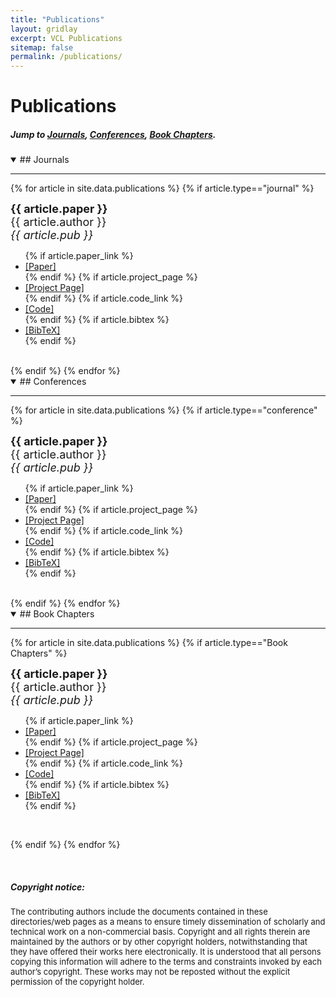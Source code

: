 ```yaml
---
title: "Publications"
layout: gridlay
excerpt: VCL Publications
sitemap: false
permalink: /publications/
---
```


<h1>Publications</h1>

##### Jump to [Journals](#journals), [Conferences](#conferences), [Book Chapters](#book-chapters).

<details open>
<summary>
## Journals
</summary>

---

<!-- <ul> -->
{% for article in site.data.publications %}
{% if article.type=="journal" %}
<!-- <li> -->

<b><font size='4'>{{ article.paper }}</font></b>
<br><font size='4'>{{ article.author }}</font>
<br><i><font size='4'>{{ article.pub }}</font></i>
<ul class="list-inline list-unstyled">
    {% if article.paper_link %}
        <li><a target="blank" href="{{article.paper_link}}">[Paper]</a></li>
    {% endif %}
    {% if article.project_page %}
        <li><a target="blank" href="{{article.project_page}}">[Project Page]</a></li>
    {% endif %}
    {% if article.code_link %}
        <li><a target="blank" href="{{article.code_link}}">[Code]</a></li>
    {% endif %}
    {% if article.bibtex %}
        <li><a target="blank" href="{{article.bibtex}}">[BibTeX]</a></li>
    {% endif %}
</ul>
<br>
{% endif %}
{% endfor %}
<!-- </ul> -->
</details>

<details open>
<summary>
## Conferences
</summary>

---

<!-- <ul> -->
{% for article in site.data.publications %}
{% if article.type=="conference" %}
<!-- <li> -->
<b><font size='4'>{{ article.paper }}</font></b>
<br><font size='4'>{{ article.author }}</font>
<br><i><font size='4'>{{ article.pub }}</font></i>
<ul class="list-inline list-unstyled">
    {% if article.paper_link %}
        <li><a target="blank" href="{{article.paper_link}}">[Paper]</a></li>
    {% endif %}
    {% if article.project_page %}
        <li><a target="blank" href="{{article.project_page}}">[Project Page]</a></li>
    {% endif %}
    {% if article.code_link %}
        <li><a target="blank" href="{{article.code_link}}">[Code]</a></li>
    {% endif %}
    {% if article.bibtex %}
        <li><a target="blank" href="{{article.bibtex}}">[BibTeX]</a></li>
    {% endif %}
</ul>
<br>
{% endif %}
{% endfor %}
<!-- </ul> -->
</details>


<details open>
<summary>
## Book Chapters
</summary>

---

<!-- <ul> -->

{% for article in site.data.publications %}
{% if article.type=="Book Chapters" %}
<!-- <li> -->
<b><font size='4'>{{ article.paper }}</font></b>
<br><font size='4'>{{ article.author }}</font>
<br><i><font size='4'>{{ article.pub }}</font></i>
<ul class="list-inline list-unstyled">
    {% if article.paper_link %}
        <li><a target="blank" href="{{article.paper_link}}">[Paper]</a></li>
    {% endif %}
    {% if article.project_page %}
        <li><a target="blank" href="{{article.project_page}}">[Project Page]</a></li>
    {% endif %}
    {% if article.code_link %}
        <li><a target="blank" href="{{article.code_link}}">[Code]</a></li>
    {% endif %}
    {% if article.bibtex %}
        <li><a target="blank" href="{{article.bibtex}}">[BibTeX]</a></li>
    {% endif %}
</ul>
<br>

{% endif %}
{% endfor %}

<!-- </ul> -->
</details>

<!-- [Google Scholar](https://scholar.google.com/citations?user=q-UUrywAAAAJ&hl=en&citsig=AMD79opm_sa8KYqgVRnFOuKMZr6efInG_Q) -->

<!-- <script src="https://bibbase.org/show?bib=https%3A%2F%2Fgithub.com%2Fvcl-iisc%2Fvclab-website%2Fraw%2Fmaster%2F_pages%2Fbibtex_publications.bib&commas=true&jsonp=1"></script> -->
<br>

##### Copyright notice: 

<font size="2"> The contributing authors include the documents contained in these directories/web pages as a means to ensure timely dissemination of scholarly and technical work on a non-commercial basis. Copyright and all rights therein are maintained by the authors or by other copyright holders, notwithstanding that they have offered their works here electronically. It is understood that all persons copying this information will adhere to the terms and constraints invoked by each author’s copyright. These works may not be reposted without the explicit permission of the copyright holder. </font>

<br>
